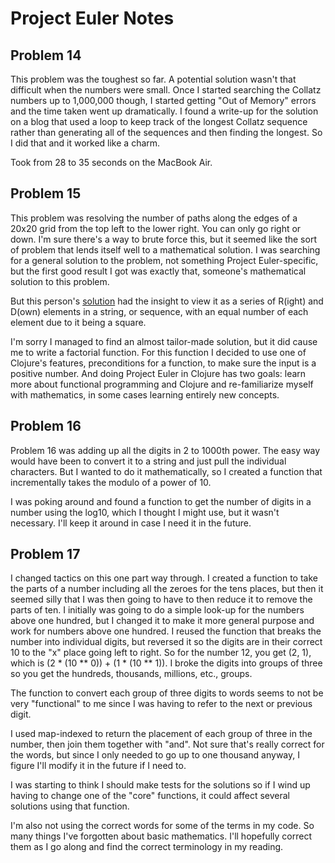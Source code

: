 # Project Euler Notes


## Problem 14
This problem was the toughest so far. A potential solution wasn't that
difficult when the numbers were small. Once I started searching the
Collatz numbers up to 1,000,000 though, I started getting "Out of
Memory" errors and the time taken went up dramatically. I found
a write-up for the solution on a blog that used a loop to keep track
of the longest Collatz sequence rather than generating all of the
sequences and then finding the longest. So I did that and it worked
like a charm. 

Took from 28 to 35 seconds on the MacBook Air.

## Problem 15
This problem was resolving the number of paths along the edges of a
20x20 grid from the top left to the lower right. You can only go right
or down. I'm sure there's a way to brute force this, but it seemed
like the sort of problem that lends itself well to a mathematical
solution. I was searching for a general solution to the problem, not
something Project Euler-specific, but the first good result I got was
exactly that, someone's mathematical solution to this problem. 

But this person's
[solution](http://www.joaoff.com/2008/01/20/a-square-grid-path-problem/)
had the insight to view it as a series of R(ight) and D(own) elements
in a string, or sequence, with an equal number of each element due to
it being a square. 

I'm sorry I managed to find an almost tailor-made solution, but it did
cause me to write a factorial function. For this function I decided to
use one of Clojure's features, preconditions for a function, to make
sure the input is a positive number. And doing Project Euler in
Clojure has two goals: learn more about functional programming and
Clojure and re-familiarize myself with mathematics, in some cases
learning entirely new concepts.  

## Problem 16
Problem 16 was adding up all the digits in 2 to 1000th power. The easy
way would have been to convert it to a string and just pull the
individual characters. But I wanted to do it mathematically, so I
created a function that incrementally takes the modulo of a power of
10.

I was poking around and found a function to get the number of digits
in a number using the log10, which I thought I might use, but it
wasn't necessary. I'll keep it around in case I need it in the
future. 

## Problem 17
I changed tactics on this one part way through. I created a function
to take the parts of a number including all the zeroes for the tens
places, but then it seemed silly that I was then going to have to then
reduce it to remove the parts of ten. I initially was going to do a
simple look-up for the numbers above one hundred, but I changed it to
make it more general purpose and work for numbers above one hundred. I
reused the function that breaks the number into individual digits, but
reversed it so the digits are in their correct 10 to the "x" place going left
to right. So for the number 12, you get (2, 1), which is 
(2 * (10 ** 0)) + (1 * (10 ** 1)). I broke the digits into groups of three
so you get the hundreds, thousands, millions, etc., groups. 

The function to convert each group of three digits to words seems to
not be very "functional" to me since I was having to refer to the next
or previous digit.

I used map-indexed to return the placement of each group of three in
the number, then join them together with "and". Not sure that's really
correct for the words, but since I only needed to go up to one
thousand anyway, I figure I'll modify it in the future if I need to.

I was starting to think I should make tests for the solutions so if I
wind up having to change one of the "core" functions, it could affect
several solutions using that function.

I'm also not using the correct words for some of the terms in my
code. So many things I've forgotten about basic mathematics. I'll
hopefully correct them as I go along and find the correct terminology
in my reading.
